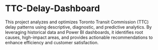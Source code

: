 # TTC-Delay-Dashboard
This project analyzes and optimizes Toronto Transit Commission (TTC) delay patterns using descriptive, diagnostic, and predictive analytics. By leveraging historical data and Power BI dashboards, it identifies root causes, high-impact areas, and provides actionable recommendations to enhance efficiency and customer satisfaction.
